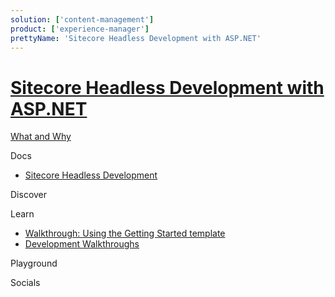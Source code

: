 ```yaml
---
solution: ['content-management']
product: ['experience-manager']
prettyName: 'Sitecore Headless Development with ASP.NET'
---
```


# [Sitecore Headless Development with ASP.NET]()

[What and Why]()

Docs

- [Sitecore Headless Development](https://doc.sitecore.com/en/developers/101/developer-tools/sitecore-headless-development.html)

Discover

Learn

- [Walkthrough: Using the Getting Started template](https://doc.sitecore.com/en/developers/101/developer-tools/walkthrough--using-the-getting-started-template.html)
- [Development Walkthroughs](https://doc.sitecore.com/en/developers/101/developer-tools/development-walkthroughs.html)


Playground

Socials
